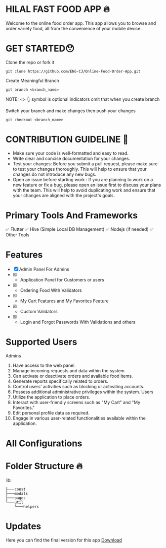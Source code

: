 # HILAL FAST FOOD APP 🔥
Welcome to the online food order app. This app allows you to browse and order variety food, all from the convenience of your mobile device.

# GET STARTED😯
Clone the repo or fork it
```
git clone https://github.com/ENG-CJ/Online-Food-Order-App.git
```

Create Meaningful Branch 
```
git branch <branch_name>
```
NOTE: <>  👆 symbol is optional indicators omit that when you create branch

Switch your branch and make changes then push your changes
```
git checkout <branch_name>
```

# CONTRIBUTION GUIDELINE 📢
- Make sure your code is well-formatted and easy to read.
- Write clear and concise documentation for your changes.
- Test your changes: Before you submit a pull request, please make sure to test your changes thoroughly. This will help to ensure that your changes do not introduce any new bugs.
- Open an issue before starting work : If you are planning to work on a new feature or fix a bug, please open an issue first to discuss your plans with the team. This will help to avoid duplicating work and ensure that your changes are aligned with the project's goals.


# Primary Tools And Frameworks
✅ Flutter 
✅ Hive (Simple Local DB Management)
✅ Nodejs (if needed)
✅ Other Tools

# Features
- [x] Admin Panel For Admins
- [x] -	Application Panel for Customers or users
- [x] -	Ordering Food  With Validators
- [x] -	My Cart Features and My Favorites Feature
- [x] -	Custom Validators
- [x] -	Login and Forgot Passwords With Validations  and others

# Supported Users
Admins
1.	Have access to the web panel.
2.	Manage incoming requests and data within the system.
3.	Can activate or deactivate orders and available food items.
4.	Generate reports specifically related to orders.
5.	Control users' activities such as blocking or activating accounts.
6.	Possess additional administrative privileges within the system.
Users
1.	Utilize the application to place orders.
2.	Interact with user-friendly screens such as "My Cart" and "My Favorites."
3.	Edit personal profile data as required.
4.	Engage in various user-related functionalities available within the application.




# All Configurations


# Folder Structure 🔥
lib:
```
├───const
├───modals
├───pages
└───util
    └───helpers
```
# Updates 
Here you can find  the final version for this app [Download](#)
